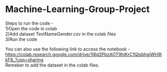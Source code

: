 # Machine-Learning-Group-Project

Steps to run the code - </br>
1)Open the code in colab</br>
2)Add dataset TextNameGender.csv in the colab files</br>
3)Run the code</br>

You can also use the following link to access the notebook -
https://colab.research.google.com/drive/1l6d2PbzAOT9hiKrC1QlsbhgjWH9lkF8_?usp=sharing </br>
Remeber to add the dataset in the colab files.
